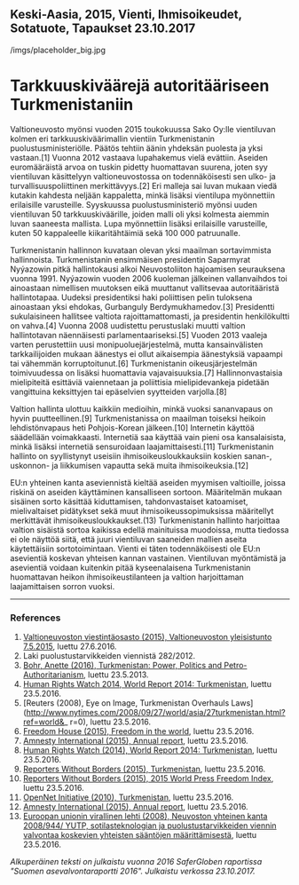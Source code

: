 Keski-Aasia, 2015, Vienti, Ihmisoikeudet, Sotatuote, Tapaukset
23.10.2017
-
/imgs/placeholder_big.jpg


# Tarkkuuskiväärejä autoritääriseen Turkmenistaniin

Valtioneuvosto myönsi vuoden 2015 toukokuussa Sako Oy:lle vientiluvan kolmen eri tarkkuuskiväärimallin vientiin Turkmenistanin puolustusministeriölle. Päätös tehtiin äänin yhdeksän puolesta ja yksi vastaan.[1] Vuonna 2012 vastaava lupahakemus vielä evättiin. Aseiden euromääräistä arvoa on tuskin pidetty huomattavan suurena, joten syy vientiluvan käsittelyyn valtioneuvostossa on todennäköisesti sen ulko- ja turvallisuuspoliittinen merkittävyys.[2] Eri malleja sai luvan mukaan viedä kutakin kahdesta neljään kappaletta, minkä lisäksi vientilupa myönnettiin erilaisille varusteille. Syyskuussa puolustusministeriö myönsi uuden vientiluvan 50 tarkkuuskiväärille, joiden malli oli yksi kolmesta aiemmin luvan saaneesta mallista. Lupa myönnettiin lisäksi erilaisille varusteille, kuten 50 kappaleelle kiikaritähtäimiä sekä 100 000 patruunalle.

Turkmenistanin hallinnon kuvataan olevan yksi maailman sortavimmista hallinnoista. Turkmenistanin ensimmäisen presidentin Saparmyrat Nyýazowin pitkä hallintokausi alkoi Neuvostoliiton hajoamisen seurauksena vuonna 1991. Nyýazowin vuoden 2006 kuoleman jälkeinen vallanvaihdos toi ainoastaan nimellisen muutoksen eikä muuttanut vallitsevaa autoritääristä hallintotapaa. Uudeksi presidentiksi haki poliittisen pelin tuloksena ainoastaan yksi ehdokas, Gurbanguly Berdymukhamedov.[3] Presidentti sukulaisineen hallitsee valtiota rajoittamattomasti, ja presidentin henkilökultti on vahva.[4] Vuonna 2008 uudistettu perustuslaki muutti valtion hallintotavan näennäisesti parlamentaariseksi.[5] Vuoden 2013 vaaleja varten perustettiin uusi monipuoluejärjestelmä, mutta kansainvälisten tarkkailijoiden mukaan äänestys ei ollut aikaisempia äänestyksiä vapaampi tai vähemmän korruptoitunut.[6] Turkmenistanin oikeusjärjestelmän toimivuudessa on lisäksi huomattavia vajavaisuuksia.[7] Hallinnonvastaisia mielipiteitä esittäviä vaiennetaan ja poliittisia mielipidevankeja pidetään vangittuina keksittyjen tai epäselvien syytteiden varjolla.[8]

Valtion hallinta ulottuu kaikkiin medioihin, minkä vuoksi sananvapaus on hyvin puutteellinen.[9] Turkmenistanissa on maailman toiseksi heikoin lehdistönvapaus heti Pohjois-Korean jälkeen.[10] Internetin käyttöä säädellään voimakkaasti. Internetiä saa käyttää vain pieni osa kansalaisista, minkä lisäksi internetiä sensuroidaan laajamittaisesti.[11] Turkmenistanin hallinto on syyllistynyt useisiin ihmisoikeusloukkauksiin koskien sanan-, uskonnon- ja liikkumisen vapautta sekä muita ihmisoikeuksia.[12]

EU:n yhteinen kanta aseviennistä kieltää aseiden myymisen valtioille, joissa riskinä on aseiden käyttäminen kansalliseen sortoon. Määritelmän mukaan sisäinen sorto käsittää kiduttamisen, tahdonvastaiset katoamiset, mielivaltaiset pidätykset sekä muut ihmisoikeussopimuksissa määritellyt merkittävät ihmisoikeusloukkaukset.(13) Turkmenistanin hallinto harjoittaa valtion sisäistä sortoa kaikissa edellä mainituissa muodoissa, mutta tiedossa ei ole näyttöä siitä, että juuri vientiluvan saaneiden mallien aseita käytettäisiin sortotoimintaan. Vienti ei täten todennäköisesti ole EU:n asevientiä koskevan yhteisen kannan vastainen. Vientiluvan myöntämistä ja asevientiä voidaan kuitenkin pitää kyseenalaisena Turkmenistanin huomattavan heikon ihmisoikeustilanteen ja valtion harjoittaman laajamittaisen sorron vuoksi.

***

### References

1. [Valtioneuvoston viestintäosasto (2015), Valtioneuvoston yleisistunto 7.5.2015](http://valtioneuvosto.fi/artikkeli/-/asset_publisher/10616/valtioneuvoston-yleisistunto-7-5-2015), luettu 27.6.2016.
2. Laki puolustustarvikkeiden viennistä 282/2012.
3.  [Bohr, Anette (2016), Turkmenistan: Power, Politics and Petro-Authoritarianism](https://www.chathamhouse.org/sites/files/chathamhouse/publications/research/2016-03-08-turkmenistan-bohr.pdf), luettu 23.5.2013.
4. [Human Rights Watch 2014, World Report 2014: Turkmenistan](https://www.hrw.org/world-report/2014/country-chapters/turkmenistan), luettu 23.5.2016.
5. [Reuters (2008), Eye on Image, Turkmenistan Overhauls Laws](http://www.nytimes.com/2008/09/27/world/asia/27turkmenistan.html?ref=world&_ r=0), luettu 23.5.2016.
6. [Freedom House (2015), Freedom in the world](https://freedomhouse.org/report/freedom-world/2015/turkmenistan), luettu 23.5.2016.
7. [Amnesty International (2015), Annual report](https://www.amnesty.org/en/countries/europe-and-central-asia/turkmenistan/report-turkmenistan/), luettu 23.5.2016.
8. [Human Rights Watch (2014), World Report 2014: Turkmenistan](https://www.hrw.org/world-report/2014/country-chapters/turkmenistan), luettu 23.5.2016.
9. [Reporters Without Borders (2015), Turkmenistan](https://rsf.org/en/turkmenistan#actions), luettu 23.5.2016.
10. [Reporters Without Borders (2015), 2015 World Press Freedom Index](https://rsf.org/en/ranking/2015), luettu 23.5.2016.
11. [OpenNet Initiative (2010), Turkmenistan](https://opennet.net/research/profiles/turkmenistan), luettu 23.5.2016.
12. [Amnesty International (2015), Annual report](https://www.amnesty.org/en/countries/europe-and-central-asia/turkmenistan/report-turkmenistan/), luettu 23.5.2016.
13. [Euroopan unionin virallinen lehti (2008), Neuvoston yhteinen kanta 2008/944/ YUTP, sotilasteknologian ja puolustustarvikkeiden viennin valvontaa koskevien yhteisten sääntöjen määrittämisestä](http://eur-lex.europa.eu/legal-content/FI/TXT/PDF/?uri=CELEX:32008E0944&from=FI), luettu 23.5.2016.

*Alkuperäinen teksti on julkaistu vuonna 2016 SaferGloben raportissa "Suomen asevalvontaraportti 2016".
Julkaistu verkossa 23.10.2017.*